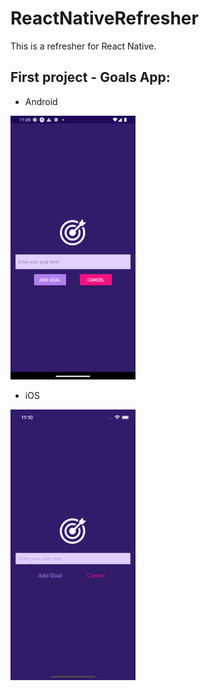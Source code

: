 # ReactNativeRefresher

This is a refresher for React Native.

## First project - Goals App:

- Android
<img src="./Project1/assets/images/Android.png" alt="Android example" width="200"/>

- iOS
<img src="./Project1/assets/images/iOS.png" alt="iOS example" width="200"/>
